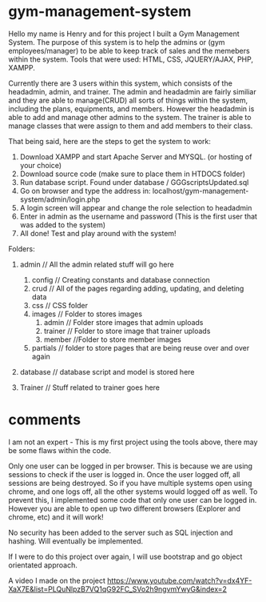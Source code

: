 # gym-management-system

Hello my name is Henry and for this project I built a Gym Management System. The purpose of this system is to help the admins or (gym employees/manager) to be able to keep track of sales and the memebers within the system.  Tools that were used: HTML, CSS, JQUERY/AJAX, PHP, XAMPP.

Currently there are 3 users within this system, which consists of the headadmin, admin, and trainer. The admin and headadmin are fairly similiar and they are able to manage(CRUD) all sorts of things within the system, including the plans, equipments, and members. However the headadmin is able to add and manage other admins to the system. The trainer is able to manage classes that were assign to them and add members to their class. 

That being said, here are the steps to get the system to work: 
1) Download XAMPP and start Apache Server and MYSQL. (or hosting of your choice)
2) Download source code (make sure to place them in HTDOCS folder)
3) Run database script. Found under database / GGGscriptsUpdated.sql
4) Go on browser and type the address in: localhost/gym-management-system/admin/login.php 
5) A login screen will appear and change the role selection to headadmin
6) Enter in admin as the username and password (This is the first user that was added to the system)
7) All done! Test and play around with the system!

Folders: 
1) admin // All the admin related stuff will go here
    1) config // Creating constants and database connection
    2) crud // All of the pages regarding adding, updating, and deleting data
    3) css // CSS folder
    4) images // Folder to stores images
        1) admin // Folder store images that admin uploads
        2) trainer // Folder to store image that trainer uploads
        3) member //Folder to store member images
    6) partials // folder to store pages that are being reuse over and over again

2) database // database script and model is stored here

3) Trainer // Stuff related to trainer goes here

# comments 
I am not an expert - This is my first project using the tools above, there may be some flaws within the code. 

Only one user can be logged in per browser. This is because we are using sessions to check if the user is logged in. Once the user logged off, all sessions are being destroyed. So if you have multiple systems open using chrome, and one logs off, all the other systems would logged off as well. To prevent this, I implemented some code that only one user can be logged in. However you are able to open up two different browsers (Explorer and chrome, etc) and it will work!

No security has been added to the server such as SQL injection and hashing. Will eventually be implemented.

If I were to do this project over again, I will use bootstrap and go object orientated approach.

A video I made on the project https://www.youtube.com/watch?v=dx4YF-XaX7E&list=PLQuNlpzB7VQ1qG92FC_SVo2h9ngvmYwyG&index=2
